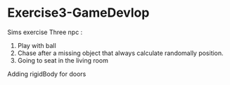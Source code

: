 # Exercise3-GameDevlop
Sims exercise
Three npc :
1. Play with ball
2. Chase after a missing object that always calculate randomally position.
3. Going to seat in the living room 

Adding rigidBody for doors 
